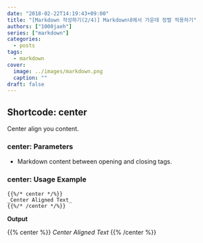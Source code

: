 ```yaml
---
date: "2018-02-22T14:19:43+09:00"
title: "[Markdown 작성하기(2/4)] Markdown내에서 가운데 정렬 적용하기"
authors: ["1000jaeh"]
series: ["markdown"]
categories:
  - posts
tags:
  - markdown
cover:
  image: ../images/markdown.png
  caption: ""
draft: false
---
```


## Shortcode: center

Center align you content.

### center: Parameters

- Markdown content between opening and closing tags.

### center: Usage Example
```golang
{{%/* center */%}}
_Center Aligned Text_
{{%/* /center */%}}
```

**Output**

{{% center %}}
_Center Aligned Text_
{{% /center %}}
